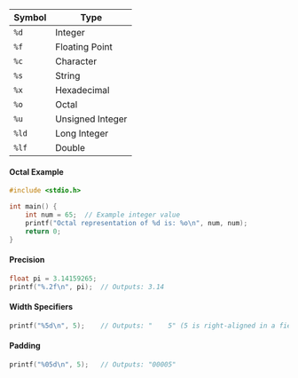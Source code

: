 | Symbol | Type             |
| ------ | ---------------- |
| `%d`   | Integer          |
| `%f`   | Floating Point   |
| `%c`   | Character        |
| `%s`   | String           |
| `%x`   | Hexadecimal      |
| `%o`   | Octal            |
| `%u`   | Unsigned Integer |
| `%ld`  | Long Integer     |
| `%lf`  | Double                 |


#### Octal Example
```c
#include <stdio.h>

int main() {
    int num = 65;  // Example integer value
    printf("Octal representation of %d is: %o\n", num, num);
    return 0;
}
```

#### Precision
```c
float pi = 3.14159265;
printf("%.2f\n", pi);  // Outputs: 3.14
```

#### Width Specifiers
```c
printf("%5d\n", 5);    // Outputs: "    5" (5 is right-aligned in a field of width 5)
```

#### Padding
```c
printf("%05d\n", 5);   // Outputs: "00005"
```

####